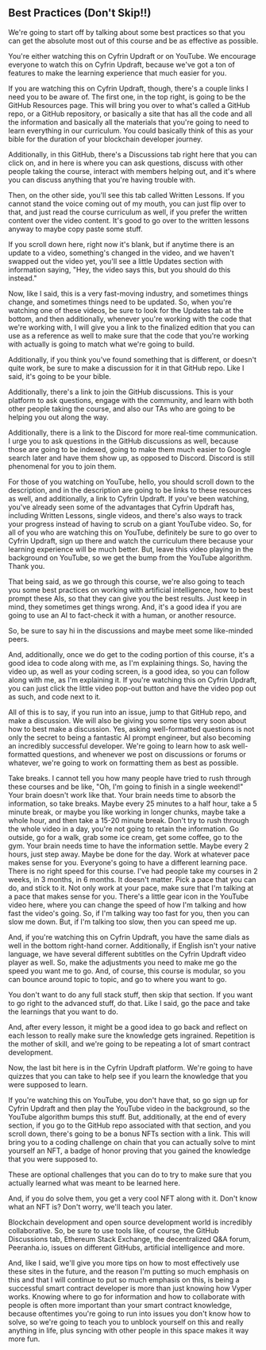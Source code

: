 ## Best Practices (Don't Skip!!)

We're going to start off by talking about some best practices so that you can get the absolute most out of this course and be as effective as possible.

You're either watching this on Cyfrin Updraft or on YouTube. We encourage everyone to watch this on Cyfrin Updraft, because we've got a ton of features to make the learning experience that much easier for you.

If you are watching this on Cyfrin Updraft, though, there's a couple links I need you to be aware of. The first one, in the top right, is going to be the GitHub Resources page. This will bring you over to what's called a GitHub repo, or a GitHub repository, or basically a site that has all the code and all the information and basically all the materials that you're going to need to learn everything in our curriculum. You could basically think of this as your bible for the duration of your blockchain developer journey.

Additionally, in this GitHub, there's a Discussions tab right here that you can click on, and in here is where you can ask questions, discuss with other people taking the course, interact with members helping out, and it's where you can discuss anything that you're having trouble with.

Then, on the other side, you'll see this tab called Written Lessons. If you cannot stand the voice coming out of my mouth, you can just flip over to that, and just read the course curriculum as well, if you prefer the written content over the video content. It's good to go over to the written lessons anyway to maybe copy paste some stuff.

If you scroll down here, right now it's blank, but if anytime there is an update to a video, something's changed in the video, and we haven't swapped out the video yet, you'll see a little Updates section with information saying, "Hey, the video says this, but you should do this instead."

Now, like I said, this is a very fast-moving industry, and sometimes things change, and sometimes things need to be updated. So, when you're watching one of these videos, be sure to look for the Updates tab at the bottom, and then additionally, whenever you're working with the code that we're working with, I will give you a link to the finalized edition that you can use as a reference as well to make sure that the code that you're working with actually is going to match what we're going to build.

Additionally, if you think you've found something that is different, or doesn't quite work, be sure to make a discussion for it in that GitHub repo. Like I said, it's going to be your bible.

Additionally, there's a link to join the GitHub discussions. This is your platform to ask questions, engage with the community, and learn with both other people taking the course, and also our TAs who are going to be helping you out along the way.

Additionally, there is a link to the Discord for more real-time communication. I urge you to ask questions in the GitHub discussions as well, because those are going to be indexed, going to make them much easier to Google search later and have them show up, as opposed to Discord. Discord is still phenomenal for you to join them.

For those of you watching on YouTube, hello, you should scroll down to the description, and in the description are going to be links to these resources as well, and additionally, a link to Cyfrin Updraft. If you've been watching, you've already seen some of the advantages that Cyfrin Updraft has, including Written Lessons, single videos, and there's also ways to track your progress instead of having to scrub on a giant YouTube video. So, for all of you who are watching this on YouTube, definitely be sure to go over to Cyfrin Updraft, sign up there and watch the curriculum there because your learning experience will be much better. But, leave this video playing in the background on YouTube, so we get the bump from the YouTube algorithm. Thank you.

That being said, as we go through this course, we're also going to teach you some best practices on working with artificial intelligence, how to best prompt these AIs, so that they can give you the best results. Just keep in mind, they sometimes get things wrong. And, it's a good idea if you are going to use an AI to fact-check it with a human, or another resource.

So, be sure to say hi in the discussions and maybe meet some like-minded peers.

And, additionally, once we do get to the coding portion of this course, it's a good idea to code along with me, as I'm explaining things. So, having the video up, as well as your coding screen, is a good idea, so you can follow along with me, as I'm explaining it. If you're watching this on Cyfrin Updraft, you can just click the little video pop-out button and have the video pop out as such, and code next to it. 

All of this is to say, if you run into an issue, jump to that GitHub repo, and make a discussion. We will also be giving you some tips very soon about how to best make a discussion. Yes, asking well-formatted questions is not only the secret to being a fantastic AI prompt engineer, but also becoming an incredibly successful developer. We're going to learn how to ask well-formatted questions, and whenever we post on discussions or forums or whatever, we're going to work on formatting them as best as possible.

Take breaks. I cannot tell you how many people have tried to rush through these courses and be like, "Oh, I'm going to finish in a single weekend!" Your brain doesn't work like that. Your brain needs time to absorb the information, so take breaks. Maybe every 25 minutes to a half hour, take a 5 minute break, or maybe you like working in longer chunks, maybe take a whole hour, and then take a 15-20 minute break. Don't try to rush through the whole video in a day, you're not going to retain the information. Go outside, go for a walk, grab some ice cream, get some coffee, go to the gym. Your brain needs time to have the information settle. Maybe every 2 hours, just step away. Maybe be done for the day. Work at whatever pace makes sense for you. Everyone's going to have a different learning pace. There is no right speed for this course. I've had people take my courses in 2 weeks, in 3 months, in 6 months. It doesn't matter. Pick a pace that you can do, and stick to it. Not only work at your pace, make sure that I'm talking at a pace that makes sense for you. There's a little gear icon in the YouTube video here, where you can change the speed of how I'm talking and how fast the video's going. So, if I'm talking way too fast for you, then you can slow me down. But, if I'm talking too slow, then you can speed me up.

And, if you're watching this on Cyfrin Updraft, you have the same dials as well in the bottom right-hand corner. Additionally, if English isn't your native language, we have several different subtitles on the Cyfrin Updraft video player as well. So, make the adjustments you need to make me go the speed you want me to go. And, of course, this course is modular, so you can bounce around topic to topic, and go to where you want to go.

You don't want to do any full stack stuff, then skip that section. If you want to go right to the advanced stuff, do that. Like I said, go the pace and take the learnings that you want to do.

And, after every lesson, it might be a good idea to go back and reflect on each lesson to really make sure the knowledge gets ingrained. Repetition is the mother of skill, and we're going to be repeating a lot of smart contract development. 

Now, the last bit here is in the Cyfrin Updraft platform. We're going to have quizzes that you can take to help see if you learn the knowledge that you were supposed to learn.

If you're watching this on YouTube, you don't have that, so go sign up for Cyfrin Updraft and then play the YouTube video in the background, so the YouTube algorithm bumps this stuff. But, additionally, at the end of every section, if you go to the GitHub repo associated with that section, and you scroll down, there's going to be a bonus NFTs section with a link. This will bring you to a coding challenge on chain that you can actually solve to mint yourself an NFT, a badge of honor proving that you gained the knowledge that you were supposed to.

These are optional challenges that you can do to try to make sure that you actually learned what was meant to be learned here. 

And, if you do solve them, you get a very cool NFT along with it.  Don't know what an NFT is? Don't worry, we'll teach you later.

Blockchain development and open source development world is incredibly collaborative. So, be sure to use tools like, of course, the GitHub Discussions tab, Ethereum Stack Exchange, the decentralized Q&A forum, Peeranha.io, issues on different GitHubs, artificial intelligence and more. 

And, like I said, we'll give you more tips on how to most effectively use these sites in the future, and the reason I'm putting so much emphasis on this and that I will continue to put so much emphasis on this, is being a successful smart contract developer is more than just knowing how Vyper works. Knowing where to go for information and how to collaborate with people is often more important than your smart contract knowledge, because oftentimes you're going to run into issues you don't know how to solve, so we're going to teach you to unblock yourself on this and really anything in life, plus syncing with other people in this space makes it way more fun. 
